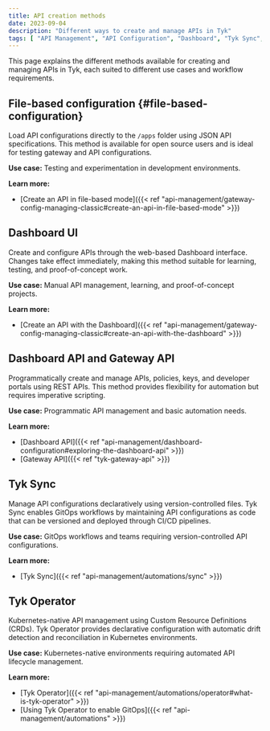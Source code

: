 ```yaml
---
title: API creation methods
date: 2023-09-04
description: "Different ways to create and manage APIs in Tyk"
tags: [ "API Management", "API Configuration", "Dashboard", "Tyk Sync", "Tyk Operator" ]
---
```


This page explains the different methods available for creating and managing APIs in Tyk, each suited to different use cases and workflow requirements.

## File-based configuration {#file-based-configuration}

Load API configurations directly to the `/apps` folder using JSON API specifications. This method is available for open source users and is ideal for testing gateway and API configurations.

**Use case:** Testing and experimentation in development environments.

**Learn more:**
* [Create an API in file-based mode]({{< ref "api-management/gateway-config-managing-classic#create-an-api-in-file-based-mode" >}})

## Dashboard UI

Create and configure APIs through the web-based Dashboard interface. Changes take effect immediately, making this method suitable for learning, testing, and proof-of-concept work.

**Use case:** Manual API management, learning, and proof-of-concept projects.

**Learn more:**
* [Create an API with the Dashboard]({{< ref "api-management/gateway-config-managing-classic#create-an-api-with-the-dashboard" >}})

## Dashboard API and Gateway API

Programmatically create and manage APIs, policies, keys, and developer portals using REST APIs. This method provides flexibility for automation but requires imperative scripting.

**Use case:** Programmatic API management and basic automation needs.

**Learn more:**
- [Dashboard API]({{< ref "api-management/dashboard-configuration#exploring-the-dashboard-api" >}})
- [Gateway API]({{< ref "tyk-gateway-api" >}})

## Tyk Sync

Manage API configurations declaratively using version-controlled files. Tyk Sync enables GitOps workflows by maintaining API configurations as code that can be versioned and deployed through CI/CD pipelines.

**Use case:** GitOps workflows and teams requiring version-controlled API configurations.

**Learn more:**
- [Tyk Sync]({{< ref "api-management/automations/sync" >}})

## Tyk Operator

Kubernetes-native API management using Custom Resource Definitions (CRDs). Tyk Operator provides declarative configuration with automatic drift detection and reconciliation in Kubernetes environments.

**Use case:** Kubernetes-native environments requiring automated API lifecycle management.

**Learn more:**
- [Tyk Operator]({{< ref "api-management/automations/operator#what-is-tyk-operator" >}})
- [Using Tyk Operator to enable GitOps]({{< ref "api-management/automations" >}})
